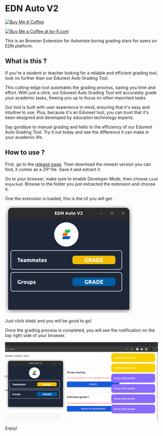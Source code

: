 # EDN Auto V2

<a href="https://www.buymeacoffee.com/Kunniii" target="_blank"><img src="https://cdn.buymeacoffee.com/buttons/v2/default-yellow.png" alt="Buy Me A Coffee" style="height: 60px !important;width: 217px !important;" ></a>

<a href='https://ko-fi.com/A0A0LD4D8' target='_blank'><img height='36' style='border:0px;height:36px;' src='https://storage.ko-fi.com/cdn/brandasset/kofi_button_red.png' border='0' alt='Buy Me a Coffee at ko-fi.com' /></a>

This is an Browser Extension for Automate boring grading stars for users on EDN platform.

## What is this ?

If you're a student or teacher looking for a reliable and efficient grading tool, look no further than our Edunext Auto Grading Tool.

This cutting-edge tool automates the grading process, saving you time and effort. With just a click, our Edunext Auto Grading Tool will accurately grade your academic tasks, freeing you up to focus on other important tasks.

Our tool is built with user experience in mind, ensuring that it's easy and intuitive to use. Plus, because it's an Edunext tool, you can trust that it's been designed and developed by education technology experts.

Say goodbye to manual grading and hello to the efficiency of our Edunext Auto Grading Tool. Try it out today and see the difference it can make in your academic life.

## How to use ?

First, go to the [release page](https://github.com/Kunniii/edn_auto_ext/releases). Then download the newest version you can find, it comes as a ZIP file. Save it and extract it.

Go to your browser, make sure to enable Developer Mode, then choose `Load Unpacked`. Browse to the folder you just extracted the extension and choose it.

One the extension is loaded, this is the UI you will get.

![UI.png](./docs/UI.png)

Just click `GRADE` and you will be good to go!

Once the grading process is completed, you will see the notification on the top right side of your browser.

![grade_success.png](./docs/grade_success.png)

Enjoy!
